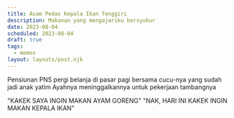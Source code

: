 ```yaml
---
title: Asam Pedas Kepala Ikan Tenggiri
description: Makanan yang mengajariku bersyukur
date: 2023-08-04
scheduled: 2023-08-04
draft: true
tags:
  - memos
layout: layouts/post.njk
---
```



Pensiunan PNS pergi belanja di pasar pagi
bersama cucu-nya yang sudah jadi anak yatim
Ayahnya meninggalkannya untuk pekerjaan tambangnya

"KAKEK SAYA INGIN MAKAN AYAM GORENG"
"NAK, HARI INI KAKEK INGIN MAKAN KEPALA IKAN"
